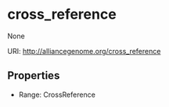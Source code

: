 # cross_reference

None

URI: http://alliancegenome.org/cross_reference



<!-- no inheritance hierarchy -->


## Properties

 * Range: CrossReference


